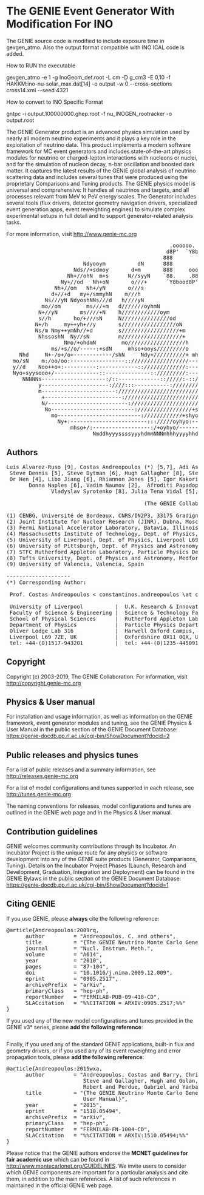 # The GENIE Event Generator With Modification For INO

The GENIE source code is modified to include exposure time in gevgen_atmo. Also the output format compatible with INO ICAL code is added.

How to RUN the executable

gevgen_atmo -e 1 -g InoGeom_det.root -L cm -D g_cm3 -E 0,10 -f HAKKM:ino-nu-solar_max.dat[14] -o output -w 0 --cross-sections cross14.xml --seed 4321

How to convert to INO Specific Format

gntpc -i output.100000000.ghep.root -f nu_INOGEN_rootracker -o output.root




The GENIE Generator product is an advanced physics simulation used by nearly all modern neutrino experiments and
it plays a key role in the exploitation of neutrino data. This product implements a modern software framework for
MC event generators and includes state-of-the-art physics modules for neutrino or charged-lepton interactions
with nucleons or nuclei, and for the simulation of nucleon decay, n-bar oscillation and boosted dark matter.
It captures the latest results of the GENIE global analysis of neutrino scattering data and includes several tunes
that were produced using the proprietary Comparisons and Tuning products.
The GENIE physics model is universal and comprehensive:  It handles all neutrinos and targets, and all processes
relevant from MeV to PeV energy scales. The Generator includes several tools (flux drivers, detector geometry
navigation drivers, specialized event generation apps, event reweighting engines) to simulate complex experimental
setups in full detail and to support generator-related analysis tasks.

For more information, visit http://www.genie-mc.org

<pre>
                                                   .oooooo.    oooooooooooo ooooo      ooo ooooo oooooooooooo  
                                                  d8P'  `Y8b   `888'     `8 `888b.     `8' `888' `888'     `8  
                                                 888            888          8 `88b.    8   888   888           
                        Ndyooym          dN      888            888oooo8     8   `88b.  8   888   888oooo8     
                     Nds//+sdmoy       d+m       888     ooooo  888    "     8     `88b.8   888   888    "      
                   Nh+//ohN  m+s      N//syyN    `88.    .88'   888       o  8       `888   888   888       o  
                 Ny+//od   Nh+oN       o///+      `Y8bood8P'   o888ooooood8 o8o        `8  o888o o888ooooood8  
               Nh+//om   Nh+/yN       o///s                                                                    
              d+//+d   my+/smmyhN    m///h                                         MONTE CARLO EVENT GENERATOR    
            Ns///yN NdyoshNNs///d   h////yN                                                                    
           mo//om        ms///+m   d///////oyhmN                                                               
          N+//yN       ms////+N    h////////////oym                                                         
          s//h       ho/+///sN     N///////////////od                                                          
         N+/h     my++yh+//y       s/////////////////oN                                                        
         Ns/m Nmy++ymNh//+d        s//////////////////+m                                                       
          NhssoshN  Ny//sN         m///////////////////+                                                       
                  Nmo/+ohdmN        mo//////////////////h            NmmN                                      
              ms/+s//o/-----:+sdN     mhso+ooys/////////o      mhs+/------/ohN                                 
    Nhd     N+-/o+/o+------------/shN     Ndy+//////////+ mhs+:---------------om                               
  mo/sN    m:/oo/oo:-----------------:://////////////////-----------------------y                              
  y//d    Noo++o+:----------:------------:://///////////:-------:/+osyso/:-------h                             
  Nyo+syysooo+/--------------::--------------:://///////:----::////+ossyso/------:                             
     NNNNNs--------------------:/::-------------:://///:-:://////////oosyo+:------                             
          y---------------------:////:::-----------:////////////////+o++++/:-----/                             
          m-----------------------://////////////////////////////+so/--:---------y                             
           +------------------------://////////////////////////+yy:---+oh/--:y+-/N                             
           N/-------------------------://////////////////////ohy/-------yy--os-/m                              
            No--------------------------://///////////////+shs/---------/d++/-oN                               
              mo--------------------------:////////////+shyo:------------sy/sm                                 
                Ny+:------------------------::://///oyhyo:--------------/sd                                    
                    mhso+/:------------------:/+oyhyo/----------:/+syhm                                        
                           NmddhyyyssssyyyhdmmNNNmhhhyyyyhhddmN                                                
</pre>

## Authors

<pre>
Luis Alvarez-Ruso [9], Costas Andreopoulos (*) [5,7], Adi Ashkenazi [4], Christopher Barry [5], Francis Bench [5],
 Steve Dennis [5], Steve Dytman [6], Hugh Gallagher [8], Steven Gardiner[3], Walter Giele [3], Robert Hatcher [3],
 Or Hen [4], Libo Jiang [6], Rhiannon Jones [5], Igor Kakorin [2], Konstantin Kuzmin [2], Anselmo Meregaglia [1],
       Donna Naples [6], Vadim Naumov [2],  Afroditi Papadopoulou [4], Gabriel Perdue [3], Marco Roda [5],
              Vladyslav Syrotenko [8], Julia Tena Vidal [5], Jeremy Wolcott [8], and Julia Yarba [3]

                                           (The GENIE Collaboration)

(1) CENBG, Université de Bordeaux, CNRS/IN2P3, 33175 Gradignan, France
(2) Joint Institute for Nuclear Research (JINR), Dubna, Moscow region, 141980, Russia
(3) Fermi National Accelerator Laboratory, Batavia, Illinois 60510, USA
(4) Massachusetts Institute of Technology, Dept. of Physics, Cambridge, MA 02139, USA
(5) University of Liverpool, Dept. of Physics, Liverpool L69 7ZE, UK
(6) University of Pittsburgh, Dept. of Physics and Astronomy, Pittsburgh PA 15260, USA
(7) STFC Rutherford Appleton Laboratory, Particle Physics Dept., Oxfordshire OX11 0QX, UK
(8) Tufts University, Dept. of Physics and Astronomy, Medford MA 02155, USA
(9) University of Valencia, Valencia, Spain

--------------------
(*) Corresponding Author:

 Prof. Costas Andreopoulos < constantinos.andreopoulos \at cern.ch >

 University of Liverpool          |  U.K. Research & Innovation (UKRI)
 Faculty of Science & Engineering |  Science & Technology Facilities Council (STFC)
 School of Physical Sciences      |  Rutherford Appleton Laboratory
 Department of Physics            |  Particle Physics Department
 Oliver Lodge Lab 316             |  Harwell Oxford Campus, R1 2.89
 Liverpool L69 7ZE, UK            |  Oxfordshire OX11 0QX, UK          
 tel: +44-(0)1517-943201          |  tel: +44-(0)1235-445091
</pre>


## Copyright

Copyright (c) 2003-2019, The GENIE Collaboration. For information, visit http://copyright.genie-mc.org


## Physics & User manual

For installation and usage information, as well as information on the GENIE framework, event generator modules and tuning,
see the GENIE Physics & User Manual in the public section of the GENIE Document Database:
https://genie-docdb.pp.rl.ac.uk/cgi-bin/ShowDocument?docid=2


## Public releases and physics tunes

For a list of public releases and a summary information, see http://releases.genie-mc.org

For a list of model configurations and tunes supported in each release, see http://tunes.genie-mc.org

The naming conventions for releases, model configurations and tunes are outlined in the GENIE web page and in the Physics & User manual.


## Contribution guidelines

GENIE welcomes community contributions through its Incubator. An Incubator Project is the unique route for any physics or software development into any of the GENIE suite products (Generator, Comparisons, Tuning). Details on the Incubator Project Phases (Launch, Research and Development, Graduation, Integration and Deployment) can be found in the GENIE Bylaws in the public section of the GENIE Document Database: https://genie-docdb.pp.rl.ac.uk/cgi-bin/ShowDocument?docid=1


## Citing GENIE

If you use GENIE, please **always** cite the following reference:

<pre>
@article{Andreopoulos:2009rq,
      author         = "Andreopoulos, C. and others",
      title          = "{The GENIE Neutrino Monte Carlo Generator}",
      journal        = "Nucl. Instrum. Meth.",
      volume         = "A614",
      year           = "2010",
      pages          = "87-104",
      doi            = "10.1016/j.nima.2009.12.009",
      eprint         = "0905.2517",
      archivePrefix  = "arXiv",
      primaryClass   = "hep-ph",
      reportNumber   = "FERMILAB-PUB-09-418-CD",
      SLACcitation   = "%%CITATION = ARXIV:0905.2517;%%"
}
</pre>

If you used any of the new model configurations and tunes provided in the GENIE v3* series, please **add the following reference**:
<pre>
</pre>

Finally, if you used any of the standard GENIE applications, built-in flux and geometry drivers, or if you used any of its event reweightng and error propagation tools, please **add the following reference**:
<pre>
@article{Andreopoulos:2015wxa,
      author         = "Andreopoulos, Costas and Barry, Christopher and Dytman,
                        Steve and Gallagher, Hugh and Golan, Tomasz and Hatcher,
                        Robert and Perdue, Gabriel and Yarba, Julia",
      title          = "{The GENIE Neutrino Monte Carlo Generator: Physics and
                        User Manual}",
      year           = "2015",
      eprint         = "1510.05494",
      archivePrefix  = "arXiv",
      primaryClass   = "hep-ph",
      reportNumber   = "FERMILAB-FN-1004-CD",
      SLACcitation   = "%%CITATION = ARXIV:1510.05494;%%"
}
</pre>

Please notice that the GENIE authors endorse the **MCNET guidelines for fair academic use** which can be found in http://www.montecarlonet.org/GUIDELINES. We invite users to consider which GENIE components are important for a particular analysis and cite them, in addition to the main references. A list of such references in maintained in the official GENIE web page.
